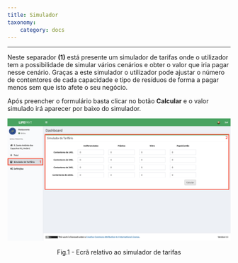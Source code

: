 ```yaml
---
title: Simulador
taxonomy:
    category: docs
---
```


---

Neste separador **(1)** está presente um simulador de tarifas onde o utilizador tem a possibilidade de simular vários cenários e obter o valor que iria pagar nesse cenário. Graças a este simulador o utilizador pode ajustar o número de contentores de cada capacidade e tipo de resíduos de forma a pagar menos sem que isto afete o seu negócio.  

Após preencher o formulário basta clicar no botão **Calcular** e o valor simulado irá aparecer por baixo do simulador.

![Simulator](user_business_simulator_pt.jpg)
<center>Fig.1 - Ecrã relativo ao simulador de tarifas</center>